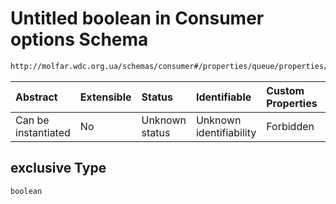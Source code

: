 # Untitled boolean in Consumer options Schema

```txt
http://molfar.wdc.org.ua/schemas/consumer#/properties/queue/properties/options/properties/exclusive
```



| Abstract            | Extensible | Status         | Identifiable            | Custom Properties | Additional Properties | Access Restrictions | Defined In                                                                   |
| :------------------ | :--------- | :------------- | :---------------------- | :---------------- | :-------------------- | :------------------ | :--------------------------------------------------------------------------- |
| Can be instantiated | No         | Unknown status | Unknown identifiability | Forbidden         | Allowed               | none                | [consumer.schema.json*](../json/consumer.schema.json "open original schema") |

## exclusive Type

`boolean`
